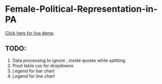 # Female-Political-Representation-in-PA

[Click here for live demo](https://rawgit.com/wmf23/Female-Political-Representation-in-PA/master/public/index.html "Page to display processed data")

## TODO:

1. Data processing to ignore , inside quotes while splitting
2. Pivot table css for dropdowns
3. Legend for bar chart
4. Legend for line chart

